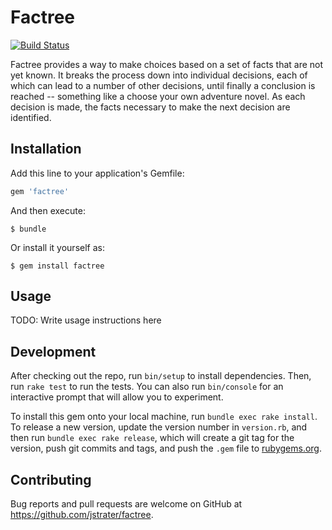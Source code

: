 # Factree
[![Build Status](https://travis-ci.org/jstrater/factree.svg?branch=master)](https://travis-ci.org/jstrater/factree)

Factree provides a way to make choices based on a set of facts that are not yet known. It breaks the process down into individual decisions, each of which can lead to a number of other decisions, until finally a conclusion is reached -- something like a choose your own adventure novel. As each decision is made, the facts necessary to make the next decision are identified.

## Installation

Add this line to your application's Gemfile:

```ruby
gem 'factree'
```

And then execute:

    $ bundle

Or install it yourself as:

    $ gem install factree

## Usage

TODO: Write usage instructions here

## Development

After checking out the repo, run `bin/setup` to install dependencies. Then, run `rake test` to run the tests. You can also run `bin/console` for an interactive prompt that will allow you to experiment.

To install this gem onto your local machine, run `bundle exec rake install`. To release a new version, update the version number in `version.rb`, and then run `bundle exec rake release`, which will create a git tag for the version, push git commits and tags, and push the `.gem` file to [rubygems.org](https://rubygems.org).

## Contributing

Bug reports and pull requests are welcome on GitHub at https://github.com/jstrater/factree.

